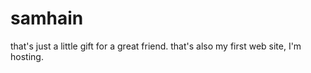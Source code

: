 # samhain
that's just a little gift for a great friend.
that's also my first web site, I'm hosting.
